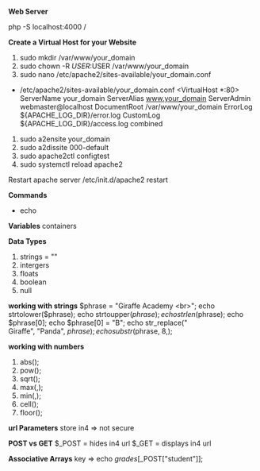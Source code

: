 **Web Server**

php -S localhost:4000 /

**Create a Virtual Host for your Website**

1. sudo mkdir /var/www/your_domain
2. sudo chown -R $USER:$USER /var/www/your_domain
3. sudo nano /etc/apache2/sites-available/your_domain.conf

- /etc/apache2/sites-available/your_domain.conf
  <VirtualHost \*:80>
  ServerName your_domain
  ServerAlias www.your_domain
  ServerAdmin webmaster@localhost
  DocumentRoot /var/www/your_domain
  ErrorLog ${APACHE_LOG_DIR}/error.log
  CustomLog ${APACHE_LOG_DIR}/access.log combined
  </VirtualHost>

1. sudo a2ensite your_domain
2. sudo a2dissite 000-default
3. sudo apache2ctl configtest
4. sudo systemctl reload apache2

Restart apache server
/etc/init.d/apache2 restart

**Commands**

- echo

**Variables**
containers

**Data Types**
1. strings = ""
2. intergers
3. floats
4. boolean
5. null

**working with strings**
 $phrase = "Giraffe Academy <br>";
 echo strtolower($phrase);
 echo strtoupper($phrase);
 echo strlen($phrase);
 echo $phrase[0];
 echo $phrase[0] = "B";
 echo str_replace("<br>Giraffe", "Panda", $phrase);
 echo substr($phrase, 8,);

**working with numbers**
1. abs();
2. pow();
3. sqrt();
4. max(,);
5. min(,);
6. cell();
7. floor();

**url Parameters**
store in4 => not secure

**POST vs GET**
$_POST = hides in4 url
$_GET = displays in4 url

 **Associative Arrays**
 key =>
 echo $grades[$_POST["student"]];